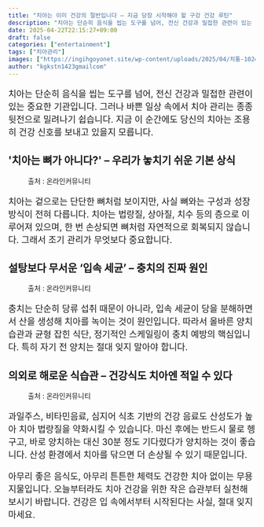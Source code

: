 ```yaml
---
title: "치아는 이미 건강의 절반입니다 – 지금 당장 시작해야 할 구강 건강 루틴"
description: "치아는 단순히 음식을 씹는 도구를 넘어, 전신 건강과 밀접한 관련이 있는 중요한 기관입니다. 그러나 바쁜 일상 속에서 치아 관리는 종종 뒷전으로 밀려나기 쉽습니다. 지금 이 순간에도 당신의 치아는 조용히 건강 신호를 보내고 있을지 모릅니다."
date: 2025-04-22T22:15:27+09:00
draft: false
categories: ["entertainment"]
tags: ["치아관리"]
images: ["https://ingihgoyonet.site/wp-content/uploads/2025/04/치통-1024x683.png", "https://ingihgoyonet.site/wp-content/uploads/2025/04/충치-1024x683.png", "https://ingihgoyonet.site/wp-content/uploads/2025/04/주스-1024x683.jpg"]
author: "kgkstn1423gmailcom"
---
```


<p style="font-size:18px">치아는 단순히 음식을 씹는 도구를 넘어, 전신 건강과 밀접한 관련이 있는 중요한 기관입니다. 그러나 바쁜 일상 속에서 치아 관리는 종종 뒷전으로 밀려나기 쉽습니다. 지금 이 순간에도 당신의 치아는 조용히 건강 신호를 보내고 있을지 모릅니다.</p> <h2 >'치아는 뼈가 아니다?' – 우리가 놓치기 쉬운 기본 상식</h2> <figure ><img src="https://ingihgoyonet.site/wp-content/uploads/2025/04/치통-1024x683.png" alt="" style="aspect-ratio:16/9;object-fit:cover"/><figcaption >출처 : 온라인커뮤니티</figcaption></figure> <p style="font-size:18px">치아는 겉으로는 단단한 뼈처럼 보이지만, 사실 뼈와는 구성과 성장 방식이 전혀 다릅니다. 치아는 법랑질, 상아질, 치수 등의 층으로 이루어져 있으며, 한 번 손상되면 뼈처럼 자연적으로 회복되지 않습니다. 그래서 조기 관리가 무엇보다 중요합니다.</p> <h2 >설탕보다 무서운 ‘입속 세균’ – 충치의 진짜 원인</h2> <figure ><img src="https://ingihgoyonet.site/wp-content/uploads/2025/04/충치-1024x683.png" alt="" style="aspect-ratio:16/9;object-fit:cover"/><figcaption >출처 : 온라인커뮤니티</figcaption></figure> <p style="font-size:18px">충치는 단순히 당류 섭취 때문이 아니라, 입속 세균이 당을 분해하면서 산을 생성해 치아를 녹이는 것이 원인입니다. 따라서 올바른 양치 습관과 균형 잡힌 식단, 정기적인 스케일링이 충치 예방의 핵심입니다. 특히 자기 전 양치는 절대 잊지 말아야 합니다.</p> <h2 >의외로 해로운 식습관 – 건강식도 치아엔 적일 수 있다</h2> <figure ><img src="https://ingihgoyonet.site/wp-content/uploads/2025/04/주스-1024x683.jpg" alt="" style="aspect-ratio:16/9;object-fit:cover"/><figcaption >출처 : 온라인커뮤니티</figcaption></figure> <p style="font-size:18px">과일주스, 비타민음료, 심지어 식초 기반의 건강 음료도 산성도가 높아 치아 법랑질을 약화시킬 수 있습니다. 마신 후에는 반드시 물로 헹구고, 바로 양치하는 대신 30분 정도 기다렸다가 양치하는 것이 좋습니다. 산성 환경에서 치아를 닦으면 더 손상될 수 있기 때문입니다.</p> <p style="font-size:18px">아무리 좋은 음식도, 아무리 튼튼한 체력도 건강한 치아 없이는 무용지물입니다. 오늘부터라도 치아 건강을 위한 작은 습관부터 실천해보시기 바랍니다. 건강은 입 속에서부터 시작된다는 사실, 절대 잊지 마세요.</p>